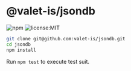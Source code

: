 # @valet-is/jsondb

![npm](https://img.shields.io/npm/v/@valet-is/jsondb?style=flat-square)
![license:MIT](https://img.shields.io/npm/l/@valet-is/jsondb?style=flat-square)

```bash
git clone git@github.com:valet-is/jsondb.git
cd jsondb
npm install
```

Run `npm test` to execute test suit.
